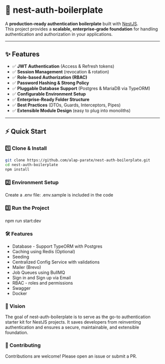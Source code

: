 # 🚀 nest-auth-boilerplate

A **production-ready authentication boilerplate** built with [NestJS](https://nestjs.com/).  
This project provides a **scalable, enterprise-grade foundation** for handling authentication and authorization in your applications.

---

## ✨ Features

- ✅ **JWT Authentication** (Access & Refresh tokens)  
- ✅ **Session Management** (revocation & rotation)  
- ✅ **Role-based Authorization (RBAC)**  
- ✅ **Password Hashing & Strong Policy**  
- ✅ **Pluggable Database Support** (Postgres & MariaDB via TypeORM)  
- ✅ **Configurable Environment Setup**  
- ✅ **Enterprise-Ready Folder Structure**  
- ✅ **Best Practices** (DTOs, Guards, Interceptors, Pipes)  
- ✅ **Extensible Module Design** (easy to plug into monoliths)  

---

## ⚡️ Quick Start

### 1️⃣ Clone & Install

```bash
git clone https://github.com/alap-parate/nest-auth-boilerplate.git
cd nest-auth-boilerplate
npm install
```

### 2️⃣ Environment Setup

Create a .env file: .env.sample is included in the code

### 3️⃣ Run the Project

npm run start:dev

### 🛠️ Features
- Database - Support TypeORM with Postgres
- Caching using Redis (Optional)
- Seeding
- Centralized Config Service with validations
- Mailer (Brevo)
- Job Queues using BullMQ
- Sign in and Sign up via Email
- RBAC - roles and permissions
- Swagger
- Docker

### 🔮 Vision
The goal of nest-auth-boilerplate is to serve as the go-to authentication starter kit for NestJS projects.
It saves developers from reinventing authentication and ensures a secure, maintainable, and extensible foundation.

### 🤝 Contributing
Contributions are welcome! Please open an issue or submit a PR.
